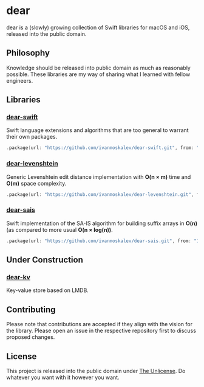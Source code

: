# dear

dear is a (slowly) growing collection of Swift libraries for macOS and iOS, released into the public domain.

## Philosophy

Knowledge should be released into public domain as much as reasonably possible. These libraries are my way of sharing what I learned with fellow engineers.

## Libraries

### [dear-swift](https://github.com/ivanmoskalev/dear-swift)
Swift language extensions and algorithms that are too general to warrant their own packages.

```swift
.package(url: "https://github.com/ivanmoskalev/dear-swift.git", from: "1.0.0")
```

### [dear-levenshtein](https://github.com/ivanmoskalev/dear-levenshtein)
Generic Levenshtein edit distance implementation with **O(n × m)** time and **O(m)** space complexity.

```swift
.package(url: "https://github.com/ivanmoskalev/dear-levenshtein.git", from: "1.0.0")
```

### [dear-sais](https://github.com/ivanmoskalev/dear-sais)

Swift implementation of the SA-IS algorithm for building suffix arrays in **O(n)** (as compared to more usual **O(n × log(n))**.

```swift
.package(url: "https://github.com/ivanmoskalev/dear-sais.git", from: "1.0.0")
```

## Under Construction

### [dear-kv](https://github.com/ivanmoskalev/dear-kv)
Key-value store based on LMDB.

## Contributing

Please note that contributions are accepted if they align with the vision for the library. Please open an issue in the respective repository first to discuss proposed changes. 

## License

This project is released into the public domain under [The Unlicense](https://unlicense.org/). Do whatever you want with it however you want.
